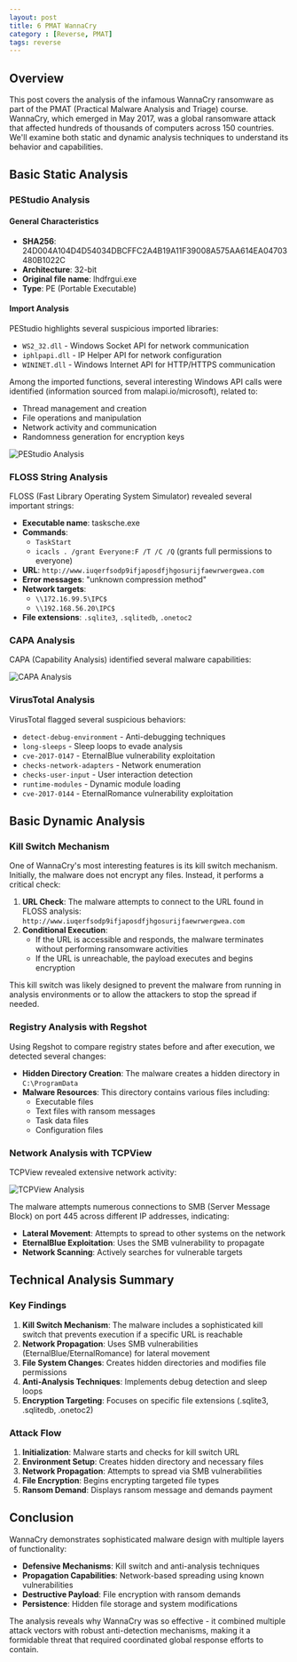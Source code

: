 ```yaml
---
layout: post
title: 6 PMAT WannaCry
category : [Reverse, PMAT]
tags: reverse
---
```


## Overview

This post covers the analysis of the infamous WannaCry ransomware as part of the PMAT (Practical Malware Analysis and Triage) course. WannaCry, which emerged in May 2017, was a global ransomware attack that affected hundreds of thousands of computers across 150 countries. We'll examine both static and dynamic analysis techniques to understand its behavior and capabilities.

## Basic Static Analysis

### PEStudio Analysis

#### General Characteristics
- **SHA256**: 24D004A104D4D54034DBCFFC2A4B19A11F39008A575AA614EA04703480B1022C
- **Architecture**: 32-bit
- **Original file name**: lhdfrgui.exe
- **Type**: PE (Portable Executable)

#### Import Analysis
PEStudio highlights several suspicious imported libraries:
- `WS2_32.dll` - Windows Socket API for network communication
- `iphlpapi.dll` - IP Helper API for network configuration
- `WININET.dll` - Windows Internet API for HTTP/HTTPS communication

Among the imported functions, several interesting Windows API calls were identified (information sourced from malapi.io/microsoft), related to:
- Thread management and creation
- File operations and manipulation
- Network activity and communication
- Randomness generation for encryption keys

![PEStudio Analysis](/assets/images/WannaCry/Pestudio.png)

### FLOSS String Analysis

FLOSS (Fast Library Operating System Simulator) revealed several important strings:

- **Executable name**: tasksche.exe
- **Commands**: 
  - `TaskStart`
  - `icacls . /grant Everyone:F /T /C /Q` (grants full permissions to everyone)
- **URL**: `http://www.iuqerfsodp9ifjaposdfjhgosurijfaewrwergwea.com`
- **Error messages**: "unknown compression method"
- **Network targets**: 
  - `\\172.16.99.5\IPC$`
  - `\\192.168.56.20\IPC$`
- **File extensions**: `.sqlite3`, `.sqlitedb`, `.onetoc2`

### CAPA Analysis

CAPA (Capability Analysis) identified several malware capabilities:

![CAPA Analysis](/assets/images/WannaCry/Capa.png)

### VirusTotal Analysis

VirusTotal flagged several suspicious behaviors:
- `detect-debug-environment` - Anti-debugging techniques
- `long-sleeps` - Sleep loops to evade analysis
- `cve-2017-0147` - EternalBlue vulnerability exploitation
- `checks-network-adapters` - Network enumeration
- `checks-user-input` - User interaction detection
- `runtime-modules` - Dynamic module loading
- `cve-2017-0144` - EternalRomance vulnerability exploitation

## Basic Dynamic Analysis

### Kill Switch Mechanism

One of WannaCry's most interesting features is its kill switch mechanism. Initially, the malware does not encrypt any files. Instead, it performs a critical check:

1. **URL Check**: The malware attempts to connect to the URL found in FLOSS analysis: `http://www.iuqerfsodp9ifjaposdfjhgosurijfaewrwergwea.com`
2. **Conditional Execution**: 
   - If the URL is accessible and responds, the malware terminates without performing ransomware activities
   - If the URL is unreachable, the payload executes and begins encryption

This kill switch was likely designed to prevent the malware from running in analysis environments or to allow the attackers to stop the spread if needed.

### Registry Analysis with Regshot

Using Regshot to compare registry states before and after execution, we detected several changes:

- **Hidden Directory Creation**: The malware creates a hidden directory in `C:\ProgramData`
- **Malware Resources**: This directory contains various files including:
  - Executable files
  - Text files with ransom messages
  - Task data files
  - Configuration files

### Network Analysis with TCPView

TCPView revealed extensive network activity:

![TCPView Analysis](/assets/images/WannaCry/tcpview.png)

The malware attempts numerous connections to SMB (Server Message Block) on port 445 across different IP addresses, indicating:

- **Lateral Movement**: Attempts to spread to other systems on the network
- **EternalBlue Exploitation**: Uses the SMB vulnerability to propagate
- **Network Scanning**: Actively searches for vulnerable targets

## Technical Analysis Summary

### Key Findings

1. **Kill Switch Mechanism**: The malware includes a sophisticated kill switch that prevents execution if a specific URL is reachable
2. **Network Propagation**: Uses SMB vulnerabilities (EternalBlue/EternalRomance) for lateral movement
3. **File System Changes**: Creates hidden directories and modifies file permissions
4. **Anti-Analysis Techniques**: Implements debug detection and sleep loops
5. **Encryption Targeting**: Focuses on specific file extensions (.sqlite3, .sqlitedb, .onetoc2)

### Attack Flow

1. **Initialization**: Malware starts and checks for kill switch URL
2. **Environment Setup**: Creates hidden directory and necessary files
3. **Network Propagation**: Attempts to spread via SMB vulnerabilities
4. **File Encryption**: Begins encrypting targeted file types
5. **Ransom Demand**: Displays ransom message and demands payment

## Conclusion

WannaCry demonstrates sophisticated malware design with multiple layers of functionality:

- **Defensive Mechanisms**: Kill switch and anti-analysis techniques
- **Propagation Capabilities**: Network-based spreading using known vulnerabilities
- **Destructive Payload**: File encryption with ransom demands
- **Persistence**: Hidden file storage and system modifications

The analysis reveals why WannaCry was so effective - it combined multiple attack vectors with robust anti-detection mechanisms, making it a formidable threat that required coordinated global response efforts to contain.